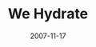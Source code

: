 ---
layout: message
category: message
series: "Context"
title: "We Hydrate"
date: 2007-11-17
audio-description: "If you&apos;ve been around here for more than five minutes or so, you might come to the conclusion that Crossroads is a pretty unusual place. But there&apos;s a method to our madness. That&apos;s why we&apos;re spending three weeks talking context for who we are, what we believe and why we do what we do. We hope to inform, inspire, answer some common questions and maybe even provoke some new ones. Stay tuned."
audio: "http://www.crossroads.net/audio/2007/2007_09_Context/Context_02_We Hydrate_11_18_07_Brian_Tome.mp3"
audio-title: "We Hydrate"
audio-duration: "52:06"
---